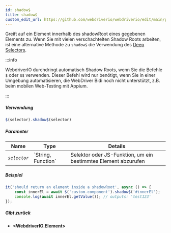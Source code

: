 ```yaml
---
id: shadow$
title: shadow$
custom_edit_url: https://github.com/webdriverio/webdriverio/edit/main/packages/webdriverio/src/commands/element/shadow$.ts
---
```


Greift auf ein Element innerhalb des shadowRoot eines gegebenen Elements zu. Wenn Sie mit vielen verschachtelten Shadow Roots arbeiten, ist eine alternative Methode zu `shadow$` die Verwendung des [Deep Selectors](https://webdriver.io/docs/selectors#deep-selectors).

:::info

WebdriverIO durchdringt automatisch Shadow Roots, wenn Sie die Befehle `$` oder `$$` verwenden.
Dieser Befehl wird nur benötigt, wenn Sie in einer Umgebung automatisieren, die WebDriver Bidi noch nicht unterstützt, z.B. beim mobilen Web-Testing mit Appium.

:::

##### Verwendung

```js
$(selector).shadow$(selector)
```

##### Parameter

<table>
  <thead>
    <tr>
      <th>Name</th><th>Type</th><th>Details</th>
    </tr>
  </thead>
  <tbody>
    <tr>
      <td><code><var>selector</var></code></td>
      <td>`String, Function`</td>
      <td>Selektor oder JS-Funktion, um ein bestimmtes Element abzurufen</td>
    </tr>
  </tbody>
</table>

##### Beispiel

```js title="shadow$$.js"
it('should return an element inside a shadowRoot', async () => {
    const innerEl = await $('custom-component').shadow$('#innerEl');
    console.log(await innerEl.getValue()); // outputs: 'test123'
});
```

##### Gibt zurück

- **&lt;WebdriverIO.Element&gt;**